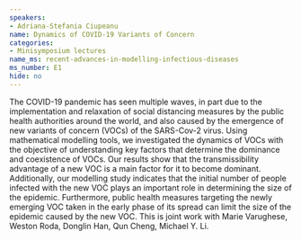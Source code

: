 ```yaml
---
speakers:
- Adriana-Stefania Ciupeanu
name: Dynamics of COVID-19 Variants of Concern
categories:
- Minisymposium lectures
name_ms: recent-advances-in-modelling-infectious-diseases
ms_number: E1
hide: no
---
```

The COVID-19 pandemic has seen multiple waves, in part due to the implementation and relaxation of social distancing measures by the public health authorities around the world, and also caused by the emergence of new variants of concern (VOCs) of the SARS-Cov-2 virus. Using mathematical modelling tools, we investigated the dynamics of VOCs with the objective of understanding key factors that determine the dominance and coexistence of VOCs. Our results show that the transmissibility advantage of a new VOC is a main factor for it to become dominant. Additionally, our modelling study indicates that the initial number of people infected with the new VOC plays an important role in determining the size of the epidemic. Furthermore, public health measures targeting the newly emerging VOC taken in the early phase of its spread can limit the size of the epidemic caused by the new VOC. This is joint work with Marie Varughese, Weston Roda, Donglin Han, Qun Cheng, Michael Y. Li.
